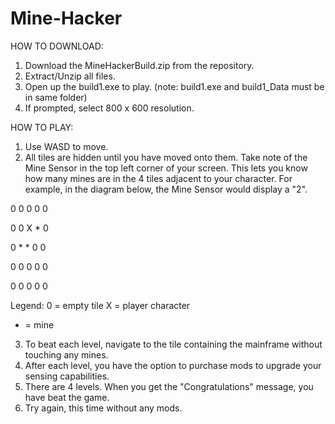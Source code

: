 # Mine-Hacker

HOW TO DOWNLOAD:

1. Download the MineHackerBuild.zip from the repository.
2. Extract/Unzip  all files.
3. Open up the build1.exe to play. (note: build1.exe and build1_Data must be in same folder)
4. If prompted, select 800 x 600 resolution.

HOW TO PLAY:

1. Use WASD to move. 
2. All tiles are hidden until you have moved onto them. Take note of the Mine Sensor in the top left corner of your screen. This lets you know how many mines are in the 4 tiles adjacent to your character. For example, in the diagram below, the Mine Sensor would display a "2".

0 0 0 0 0

0 0 X * 0

0 * * 0 0

0 0 0 0 0

0 0 0 0 0

Legend: 
0 = empty tile
X = player character
* = mine

3. To beat each level, navigate to the tile containing the mainframe without touching any mines.
4. After each level, you have the option to purchase mods to upgrade your sensing capabilities.
5. There are 4 levels. When you get the "Congratulations" message, you have beat the game.
6. Try again, this time without any mods.
